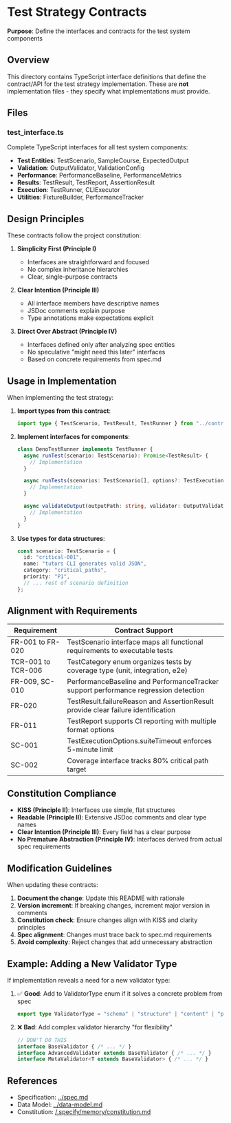 # Test Strategy Contracts

**Purpose**: Define the interfaces and contracts for the test system components

## Overview

This directory contains TypeScript interface definitions that define the contract/API for the test strategy implementation. These are **not** implementation files - they specify what implementations must provide.

## Files

### test_interface.ts
Complete TypeScript interfaces for all test system components:

- **Test Entities**: TestScenario, SampleCourse, ExpectedOutput
- **Validation**: OutputValidator, ValidationConfig
- **Performance**: PerformanceBaseline, PerformanceMetrics
- **Results**: TestResult, TestReport, AssertionResult
- **Execution**: TestRunner, CLIExecutor
- **Utilities**: FixtureBuilder, PerformanceTracker

## Design Principles

These contracts follow the project constitution:

1. **Simplicity First (Principle I)**
   - Interfaces are straightforward and focused
   - No complex inheritance hierarchies
   - Clear, single-purpose contracts

2. **Clear Intention (Principle III)**
   - All interface members have descriptive names
   - JSDoc comments explain purpose
   - Type annotations make expectations explicit

3. **Direct Over Abstract (Principle IV)**
   - Interfaces defined only after analyzing spec entities
   - No speculative "might need this later" interfaces
   - Based on concrete requirements from spec.md

## Usage in Implementation

When implementing the test strategy:

1. **Import types from this contract**:
   ```typescript
   import type { TestScenario, TestResult, TestRunner } from "../contracts/test_interface.ts";
   ```

2. **Implement interfaces for components**:
   ```typescript
   class DenoTestRunner implements TestRunner {
     async runTest(scenario: TestScenario): Promise<TestResult> {
       // Implementation
     }

     async runTests(scenarios: TestScenario[], options?: TestExecutionOptions): Promise<TestReport> {
       // Implementation
     }

     async validateOutput(outputPath: string, validator: OutputValidator): Promise<boolean> {
       // Implementation
     }
   }
   ```

3. **Use types for data structures**:
   ```typescript
   const scenario: TestScenario = {
     id: "critical-001",
     name: "tutors CLI generates valid JSON",
     category: "critical_paths",
     priority: "P1",
     // ... rest of scenario definition
   };
   ```

## Alignment with Requirements

| Requirement | Contract Support |
|-------------|------------------|
| FR-001 to FR-020 | TestScenario interface maps all functional requirements to executable tests |
| TCR-001 to TCR-006 | TestCategory enum organizes tests by coverage type (unit, integration, e2e) |
| FR-009, SC-010 | PerformanceBaseline and PerformanceTracker support performance regression detection |
| FR-020 | TestResult.failureReason and AssertionResult provide clear failure identification |
| FR-011 | TestReport supports CI reporting with multiple format options |
| SC-001 | TestExecutionOptions.suiteTimeout enforces 5-minute limit |
| SC-002 | Coverage interface tracks 80% critical path target |

## Constitution Compliance

- **KISS (Principle II)**: Interfaces use simple, flat structures
- **Readable (Principle II)**: Extensive JSDoc comments and clear type names
- **Clear Intention (Principle III)**: Every field has a clear purpose
- **No Premature Abstraction (Principle IV)**: Interfaces derived from actual spec requirements

## Modification Guidelines

When updating these contracts:

1. **Document the change**: Update this README with rationale
2. **Version increment**: If breaking changes, increment major version in comments
3. **Constitution check**: Ensure changes align with KISS and clarity principles
4. **Spec alignment**: Changes must trace back to spec.md requirements
5. **Avoid complexity**: Reject changes that add unnecessary abstraction

## Example: Adding a New Validator Type

If implementation reveals a need for a new validator type:

1. ✅ **Good**: Add to ValidatorType enum if it solves a concrete problem from spec
   ```typescript
   export type ValidatorType = "schema" | "structure" | "content" | "performance" | "link" | "accessibility";
   ```

2. ❌ **Bad**: Add complex validator hierarchy "for flexibility"
   ```typescript
   // DON'T DO THIS
   interface BaseValidator { /* ... */ }
   interface AdvancedValidator extends BaseValidator { /* ... */ }
   interface MetaValidator<T extends BaseValidator> { /* ... */ }
   ```

## References

- Specification: [../spec.md](../spec.md)
- Data Model: [../data-model.md](../data-model.md)
- Constitution: [/.specify/memory/constitution.md](/.specify/memory/constitution.md)
